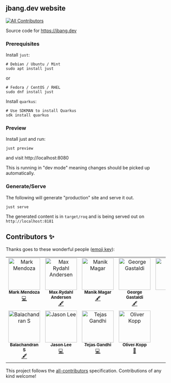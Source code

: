 ## jbang.dev website
<!-- ALL-CONTRIBUTORS-BADGE:START - Do not remove or modify this section -->
[![All Contributors](https://img.shields.io/badge/all_contributors-11-orange.svg?style=flat-square)](#contributors-)
<!-- ALL-CONTRIBUTORS-BADGE:END -->

Source code for https://jbang.dev

### Prerequisites

Install `just`:

```
# Debian / Ubuntu / Mint
sudo apt install just
```

or 

```
# Fedora / CentOS / RHEL
sudo dnf install just
```

Install `quarkus`:

```
# Use SDKMAN to install Quarkus
sdk install quarkus
```

### Preview

Install just and run:

```
just preview
```

and visit http://localhost:8080

This is running in "dev mode" meaning changes should be picked up automatically.

### Generate/Serve

The following will generate "production" site and serve it out.

```
just serve
```

The generated content is in `target/roq` and is being served out on `http://localhost:8181`

## Contributors ✨

Thanks goes to these wonderful people ([emoji key](https://allcontributors.org/docs/en/emoji-key)):

<!-- ALL-CONTRIBUTORS-LIST:START - Do not remove or modify this section -->
<!-- prettier-ignore-start -->
<!-- markdownlint-disable -->
<table>
  <tbody>
    <tr>
      <td align="center" valign="top" width="14.28%"><a href="https://github.com/markolo25"><img src="https://avatars.githubusercontent.com/u/1953943?v=4?s=100" width="100px;" alt="Mark Mendoza"/><br /><sub><b>Mark Mendoza</b></sub></a><br /><a href="https://github.com/jbangdev/jbang.dev/commits?author=markolo25" title="Code">💻</a></td>
      <td align="center" valign="top" width="14.28%"><a href="https://xam.dk/"><img src="https://avatars.githubusercontent.com/u/54129?v=4?s=100" width="100px;" alt="Max Rydahl Andersen"/><br /><sub><b>Max Rydahl Andersen</b></sub></a><br /><a href="#content-maxandersen" title="Content">🖋</a></td>
      <td align="center" valign="top" width="14.28%"><a href="https://manik.magar.me/"><img src="https://avatars.githubusercontent.com/u/877286?v=4?s=100" width="100px;" alt="Manik Magar"/><br /><sub><b>Manik Magar</b></sub></a><br /><a href="#content-manikmagar" title="Content">🖋</a></td>
      <td align="center" valign="top" width="14.28%"><a href="http://gastaldi.wordpress.com/"><img src="https://avatars.githubusercontent.com/u/54133?v=4?s=100" width="100px;" alt="George Gastaldi"/><br /><sub><b>George Gastaldi</b></sub></a><br /><a href="#content-gastaldi" title="Content">🖋</a></td>
      <td align="center" valign="top" width="14.28%"><a href="https://github.com/pxkbt"><img src="https://avatars.githubusercontent.com/u/89919408?v=4?s=100" width="100px;" alt="pxkbt"/><br /><sub><b>pxkbt</b></sub></a><br /><a href="#content-pxkbt" title="Content">🖋</a></td>
      <td align="center" valign="top" width="14.28%"><a href="https://nipafx.dev/"><img src="https://avatars.githubusercontent.com/u/6537432?v=4?s=100" width="100px;" alt="Nicolai Parlog"/><br /><sub><b>Nicolai Parlog</b></sub></a><br /><a href="#content-nipafx" title="Content">🖋</a></td>
      <td align="center" valign="top" width="14.28%"><a href="http://about.me/tadayosi"><img src="https://avatars.githubusercontent.com/u/156692?v=4?s=100" width="100px;" alt="Tadayoshi Sato"/><br /><sub><b>Tadayoshi Sato</b></sub></a><br /><a href="#content-tadayosi" title="Content">🖋</a></td>
    </tr>
    <tr>
      <td align="center" valign="top" width="14.28%"><a href="http://www.balachandran.org/"><img src="https://avatars.githubusercontent.com/u/600098?v=4?s=100" width="100px;" alt="Balachandran S"/><br /><sub><b>Balachandran S</b></sub></a><br /><a href="#content-benignbala" title="Content">🖋</a></td>
      <td align="center" valign="top" width="14.28%"><a href="https://jasondl.ee"><img src="https://avatars.githubusercontent.com/u/191616?v=4?s=100" width="100px;" alt="Jason Lee"/><br /><sub><b>Jason Lee</b></sub></a><br /><a href="https://github.com/jbangdev/jbang.dev/commits?author=jasondlee" title="Code">💻</a></td>
      <td align="center" valign="top" width="14.28%"><a href="https://github.com/Tjs002"><img src="https://avatars.githubusercontent.com/u/42903889?v=4?s=100" width="100px;" alt="Tejas Gandhi"/><br /><sub><b>Tejas Gandhi</b></sub></a><br /><a href="https://github.com/jbangdev/jbang.dev/commits?author=Tjs002" title="Code">💻</a></td>
      <td align="center" valign="top" width="14.28%"><a href="https://github.com/koppor"><img src="https://avatars.githubusercontent.com/u/1366654?v=4?s=100" width="100px;" alt="Oliver Kopp"/><br /><sub><b>Oliver Kopp</b></sub></a><br /><a href="https://github.com/jbangdev/jbang.dev/issues?q=author%3Akoppor" title="Bug reports">🐛</a></td>
    </tr>
  </tbody>
</table>

<!-- markdownlint-restore -->
<!-- prettier-ignore-end -->

<!-- ALL-CONTRIBUTORS-LIST:END -->

This project follows the [all-contributors](https://github.com/all-contributors/all-contributors) specification. Contributions of any kind welcome!